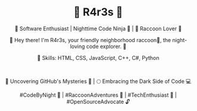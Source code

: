 <div align="center">
  <h1>🌌 R4r3s 🌟</h1>
  <p>🚀 Software Enthusiast | Nighttime Code Ninja 🍕 | 🦝 Raccoon Lover 🌙</p>
  <p>👋 Hey there! I'm R4r3s, your friendly neighborhood raccoon🦝, the night-loving code explorer. 🌃</p>
  <p>💼 Skills: HTML, CSS, JavaScript, C++, C#, Python</p>
  <br>
  <p>🌌 Uncovering GitHub's Mysteries 🌠 | 🌕 Embracing the Dark Side of Code 💻</p>
  <p>#CodeByNight 🌌 | #RaccoonAdventures 🦝 | #TechEnthusiast 🚀 | #OpenSourceAdvocate 🔓</p>
</div>
